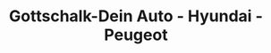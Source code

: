 ---
title: "Gottschalk-Dein Auto - Hyundai - Peugeot"
url: /quedlinburg/gottschalk-dein-auto-hyundai-peugeot/
shop: Autohaus
---